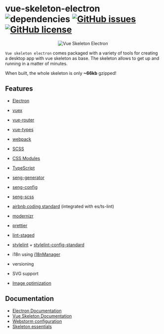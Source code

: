 # vue-skeleton-electron ![dependencies](https://img.shields.io/david/nossienl/vue-skeleton-electron.svg?style=flat-square) [![GitHub issues](https://img.shields.io/github/issues/nossienl/vue-skeleton-electron.svg?style=flat-square)](https://github.com/nossienl/vue-skeleton-electron/issues) [![GitHub license](https://img.shields.io/badge/license-MIT-blue.svg?style=flat-square)](https://raw.githubusercontent.com/nossienl/vue-skeleton-electron/master/LICENSE)

<p align="center">
    <img src="http://nossie.nl/github/vue-electron.png" alt="Vue Skeleton Electron" />
</p>

`Vue skeleton electron` comes packaged with a variety of tools for creating a desktop app with vue skeleton as base. 
The skeleton allows to get up and running in a matter of minutes.

When built, the whole skeleton is only **~66kb** gzipped!

## Features
* [Electron](https://github.com/electron)

* [vuex](https://github.com/vuejs/vuex)
* [vue-router](https://github.com/vuejs/vue-router)
* [vue-types](https://github.com/dwightjack/vue-types)
* [webpack](https://github.com/webpack/webpack)
* [SCSS](https://github.com/sass/sass)
* [CSS Modules](https://github.com/css-modules/css-modules)
* [TypeScript](https://github.com/Microsoft/TypeScript)
* [seng-generator](https://github.com/mediamonks/seng-generator)
* [seng-config](https://github.com/mediamonks/seng-config)
* [seng-scss](https://github.com/mediamonks/seng-scss)
* [airbnb coding standard](https://github.com/airbnb/javascript) (integrated with es/ts-lint)
* [modernizr](https://github.com/Modernizr/Modernizr)
* [prettier](https://prettier.io/)
* [lint-staged](https://github.com/okonet/lint-staged)
* [stylelint](https://github.com/stylelint/stylelint) + [stylelint-config-standard](https://github.com/stylelint/stylelint-config-standard)
* i18n using [i18nManager](https://github.com/MatteoGabriele/vue-i18n-manager)
* versioning
* SVG support
* [Image optimization](https://github.com/Klathmon/imagemin-webpack-plugin)

## Documentation
* [Electron Documentation](https://electronjs.org/docs)
* [Vue Skeleton Documentation](https://github.com/hjeti/vue-skeleton/wiki/Documentation)
* [Webstorm configuration](https://github.com/hjeti/vue-skeleton/wiki/Webstorm-configuration)
* [Skeleton essentials](https://github.com/hjeti/vue-skeleton/wiki/Vue-skeleton-essentials)
